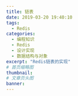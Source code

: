 ```yaml
---
title: 链表
date: 2019-03-20 19:40:10
tags:
  - Redis
categories:
  - 编程知识
  - Redis
  - 设计实现
  - 数据结构与对象
excerpt: "Redis链表的实现"
# 首页缩略图
thumbnail:
# 文章页头图
banner:
---
```

